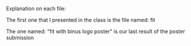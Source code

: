 Explanation on each file:

The first one that I presented in the class is the file named:
fit 

The one named:
"fit with binus logo poster" is our last result of the poster submission
